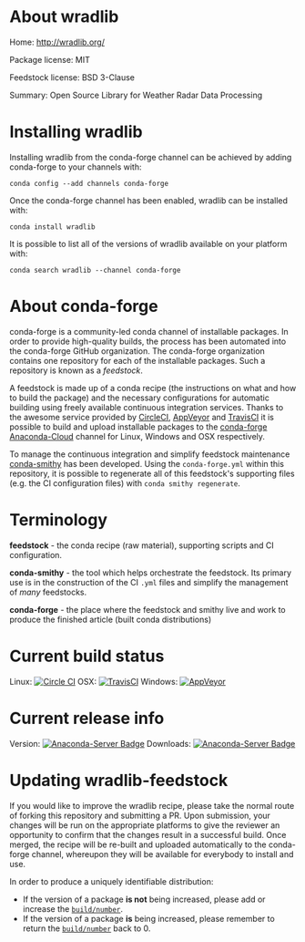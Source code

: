 About wradlib
=============

Home: http://wradlib.org/

Package license: MIT

Feedstock license: BSD 3-Clause

Summary: Open Source Library for Weather Radar Data Processing



Installing wradlib
==================

Installing wradlib from the conda-forge channel can be achieved by adding conda-forge to your channels with:

```
conda config --add channels conda-forge
```

Once the conda-forge channel has been enabled, wradlib can be installed with:

```
conda install wradlib
```

It is possible to list all of the versions of wradlib available on your platform with:

```
conda search wradlib --channel conda-forge
```


About conda-forge
=================

conda-forge is a community-led conda channel of installable packages.
In order to provide high-quality builds, the process has been automated into the
conda-forge GitHub organization. The conda-forge organization contains one repository 
for each of the installable packages. Such a repository is known as a *feedstock*.

A feedstock is made up of a conda recipe (the instructions on what and how to build
the package) and the necessary configurations for automatic building using freely
available continuous integration services. Thanks to the awesome service provided by
[CircleCI](https://circleci.com/), [AppVeyor](http://www.appveyor.com/)
and [TravisCI](https://travis-ci.org/) it is possible to build and upload installable
packages to the [conda-forge](https://anaconda.org/conda-forge)
[Anaconda-Cloud](http://docs.anaconda.org/) channel for Linux, Windows and OSX respectively.

To manage the continuous integration and simplify feedstock maintenance
[conda-smithy](http://github.com/conda-forge/conda-smithy) has been developed.
Using the ``conda-forge.yml`` within this repository, it is possible to regenerate all of
this feedstock's supporting files (e.g. the CI configuration files) with ``conda smithy regenerate``.


Terminology
===========

**feedstock** - the conda recipe (raw material), supporting scripts and CI configuration.

**conda-smithy** - the tool which helps orchestrate the feedstock.
                   Its primary use is in the construction of the CI ``.yml`` files
                   and simplify the management of *many* feedstocks.

**conda-forge** - the place where the feedstock and smithy live and work to
                  produce the finished article (built conda distributions)

Current build status
====================
Linux: [![Circle CI](https://circleci.com/gh/conda-forge/wradlib-feedstock.svg?style=svg)](https://circleci.com/gh/conda-forge/wradlib-feedstock)
OSX: [![TravisCI](https://travis-ci.org/conda-forge/wradlib-feedstock.svg?branch=master)](https://travis-ci.org/conda-forge/wradlib-feedstock) 
Windows: [![AppVeyor](https://ci.appveyor.com/api/projects/status/github/conda-forge/wradlib-feedstock?svg=True)](https://ci.appveyor.com/project/conda-forge/wradlib-feedstock/branch/master)

Current release info
====================
Version: [![Anaconda-Server Badge](https://anaconda.org/conda-forge/wradlib/badges/version.svg)](https://anaconda.org/conda-forge/wradlib)
Downloads: [![Anaconda-Server Badge](https://anaconda.org/conda-forge/wradlib/badges/downloads.svg)](https://anaconda.org/conda-forge/wradlib)


Updating wradlib-feedstock
==========================

If you would like to improve the wradlib recipe, please take the normal
route of forking this repository and submitting a PR. Upon submission, your changes will
be run on the appropriate platforms to give the reviewer an opportunity to confirm that the
changes result in a successful build. Once merged, the recipe will be re-built and uploaded
automatically to the conda-forge channel, whereupon they will be available for everybody to
install and use.

In order to produce a uniquely identifiable distribution:
 * If the version of a package **is not** being increased, please add or increase
   the [``build/number``](http://conda.pydata.org/docs/building/meta-yaml.html#build-number-and-string). 
 * If the version of a package **is** being increased, please remember to return
   the [``build/number``](http://conda.pydata.org/docs/building/meta-yaml.html#build-number-and-string)
   back to 0.
